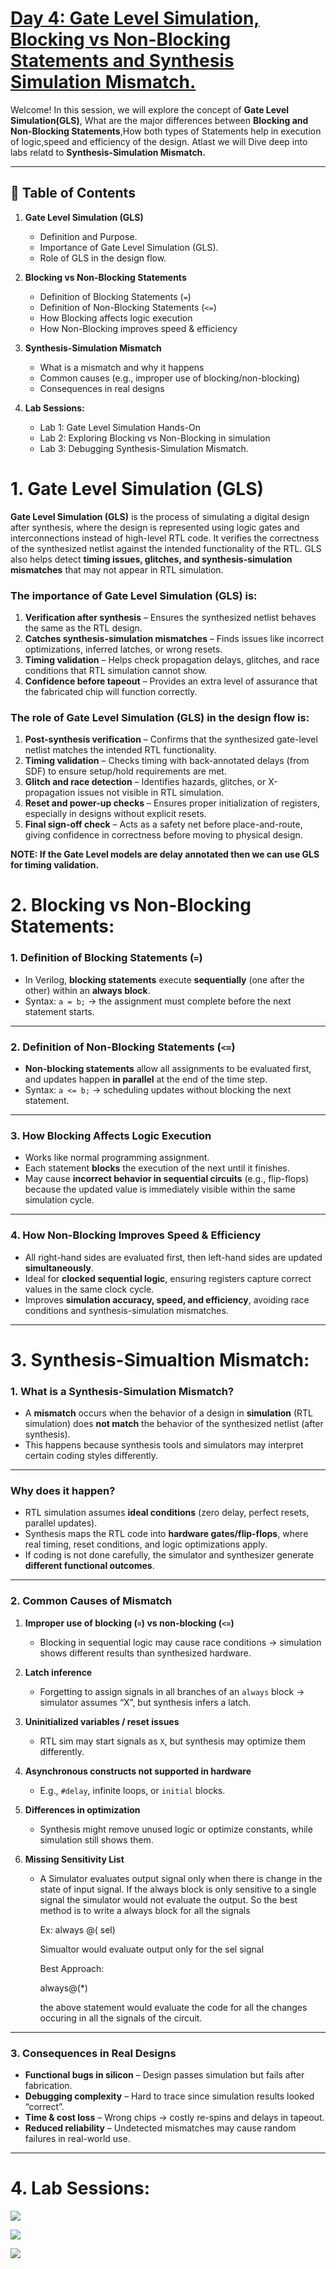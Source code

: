 # [Day 4: Gate Level Simulation, Blocking vs Non-Blocking Statements and Synthesis Simulation Mismatch.](Day4)

Welcome! In this session, we will explore the concept of **Gate Level Simulation(GLS)**, What are the major differences between **Blocking and Non-Blocking Statements**,How both types of Statements help in execution of logic,speed and efficiency of the design. Atlast we will Dive deep into labs relatd to 
**Synthesis-Simulation Mismatch.** 

---
## 📑 Table of Contents


1. **Gate Level Simulation (GLS)**
   
   * Definition and Purpose.
   * Importance of Gate Level Simulation (GLS).
   * Role of GLS in the design flow.

2. **Blocking vs Non-Blocking Statements**

   * Definition of Blocking Statements (`=`)
   * Definition of Non-Blocking Statements (`<=`)
   * How Blocking affects logic execution
   * How Non-Blocking improves speed & efficiency
    

3. **Synthesis-Simulation Mismatch**

   * What is a mismatch and why it happens
   * Common causes (e.g., improper use of blocking/non-blocking)
   * Consequences in real designs

4. **Lab Sessions:**

   * Lab 1: Gate Level Simulation Hands-On
   * Lab 2: Exploring Blocking vs Non-Blocking in simulation
   * Lab 3: Debugging Synthesis-Simulation Mismatch.
  
 # 1. **Gate Level Simulation (GLS)**

 **Gate Level Simulation (GLS)** is the process of simulating a digital design after synthesis, where the design is represented using logic gates and interconnections instead of high-level RTL code.
It verifies the correctness of the synthesized netlist against the intended functionality of the RTL.
GLS also helps detect **timing issues, glitches, and synthesis-simulation mismatches** that may not appear in RTL simulation.

### The **importance of Gate Level Simulation (GLS)** is:

1. **Verification after synthesis** – Ensures the synthesized netlist behaves the same as the RTL design.
2. **Catches synthesis-simulation mismatches** – Finds issues like incorrect optimizations, inferred latches, or wrong resets.
3. **Timing validation** – Helps check propagation delays, glitches, and race conditions that RTL simulation cannot show.
4. **Confidence before tapeout** – Provides an extra level of assurance that the fabricated chip will function correctly.

### The **role of Gate Level Simulation (GLS) in the design flow** is:

1. **Post-synthesis verification** – Confirms that the synthesized gate-level netlist matches the intended RTL functionality.
2. **Timing validation** – Checks timing with back-annotated delays (from SDF) to ensure setup/hold requirements are met.
3. **Glitch and race detection** – Identifies hazards, glitches, or X-propagation issues not visible in RTL simulation.
4. **Reset and power-up checks** – Ensures proper initialization of registers, especially in designs without explicit resets.
5. **Final sign-off check** – Acts as a safety net before place-and-route, giving confidence in correctness before moving to physical design.

**NOTE:  If the Gate Level models are delay annotated then we can use GLS for timing validation.**

# 2. Blocking vs Non-Blocking Statements:


### **1. Definition of Blocking Statements (`=`)**

* In Verilog, **blocking statements** execute **sequentially** (one after the other) within an **always block**.
* Syntax: `a = b;` → the assignment must complete before the next statement starts.

---

### **2. Definition of Non-Blocking Statements (`<=`)**

* **Non-blocking statements** allow all assignments to be evaluated first, and updates happen **in parallel** at the end of the time step.
* Syntax: `a <= b;` → scheduling updates without blocking the next statement.

---

### **3. How Blocking Affects Logic Execution**

* Works like normal programming assignment.
* Each statement **blocks** the execution of the next until it finishes.
* May cause **incorrect behavior in sequential circuits** (e.g., flip-flops) because the updated value is immediately visible within the same simulation cycle.

---

### **4. How Non-Blocking Improves Speed & Efficiency**

* All right-hand sides are evaluated first, then left-hand sides are updated **simultaneously**.
* Ideal for **clocked sequential logic**, ensuring registers capture correct values in the same clock cycle.
* Improves **simulation accuracy, speed, and efficiency**, avoiding race conditions and synthesis-simulation mismatches.


---

# 3. Synthesis-Simualtion Mismatch:


### **1. What is a Synthesis-Simulation Mismatch?**

* A **mismatch** occurs when the behavior of a design in **simulation** (RTL simulation) does **not match** the behavior of the synthesized netlist (after synthesis).
* This happens because synthesis tools and simulators may interpret certain coding styles differently.

---

### **Why does it happen?**

* RTL simulation assumes **ideal conditions** (zero delay, perfect resets, parallel updates).
* Synthesis maps the RTL code into **hardware gates/flip-flops**, where real timing, reset conditions, and logic optimizations apply.
* If coding is not done carefully, the simulator and synthesizer generate **different functional outcomes**.

---

### **2. Common Causes of Mismatch**

1. **Improper use of blocking (`=`) vs non-blocking (`<=`)**
   
   * Blocking in sequential logic may cause race conditions → simulation shows different results than synthesized hardware.
   
2. **Latch inference**
   
   * Forgetting to assign signals in all branches of an `always` block → simulator assumes “X”, but synthesis infers a latch.
   
3. **Uninitialized variables / reset issues**

   * RTL sim may start signals as `X`, but synthesis may optimize them differently.
 
4. **Asynchronous constructs not supported in hardware**
   
   * E.g., `#delay`, infinite loops, or `initial` blocks.
    
5. **Differences in optimization**
   
   * Synthesis might remove unused logic or optimize constants, while simulation still shows them.
  
6. **Missing Sensitivity List**

   * A Simulator evaluates output signal only when there is change in the state of input signal. If the always block is only sensitive to a single signal the
     simulator would not evaluate the output. So the best method is to write a always block for all the signals

     Ex: always @( sel)

     Simualtor would evaluate output only for the sel signal

     Best Approach:

     always@(*)

     the above statement would evaluate the code for all the changes occuring in all the signals of the circuit.

   

---

### **3. Consequences in Real Designs**

* **Functional bugs in silicon** – Design passes simulation but fails after fabrication.
* **Debugging complexity** – Hard to trace since simulation results looked “correct”.
* **Time & cost loss** – Wrong chips → costly re-spins and delays in tapeout.
* **Reduced reliability** – Undetected mismatches may cause random failures in real-world use.

---

# 4. Lab Sessions: 

![](https://github.com/abdul07azeem/VSD-RISC-V-CHIP-TAPEOUT-WEEK1/blob/15b929a93844621baa9a84c203c9002406154e62/Day4/ternary_operator_mux.v%20Day04%20gls%20gtkwave.png)

![](https://github.com/abdul07azeem/VSD-RISC-V-CHIP-TAPEOUT-WEEK1/blob/15b929a93844621baa9a84c203c9002406154e62/Day4/ternary_operator_mux.v%20gtkwave%20Day4%2037.png)

![](https://github.com/abdul07azeem/VSD-RISC-V-CHIP-TAPEOUT-WEEK1/blob/15b929a93844621baa9a84c203c9002406154e62/Day4/ternary_operator_mux.v%20Day04%20yosys%2037.png)








  






